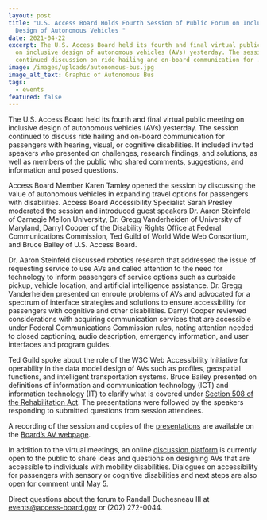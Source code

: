 ```yaml
---
layout: post
title: "U.S. Access Board Holds Fourth Session of Public Forum on Inclusive
  Design of Autonomous Vehicles "
date: 2021-04-22
excerpt: The U.S. Access Board held its fourth and final virtual public meeting
  on inclusive design of autonomous vehicles (AVs) yesterday. The session
  continued discussion on ride hailing and on-board communication for . . .
image: /images/uploads/autonomous-bus.jpg
image_alt_text: Graphic of Autonomous Bus
tags:
  - events
featured: false
---
```

The U.S. Access Board held its fourth and final virtual public meeting on inclusive design of autonomous vehicles (AVs) yesterday. The session continued to discuss ride hailing and on-board communication for passengers with hearing, visual, or cognitive disabilities. It included invited speakers who presented on challenges, research findings, and solutions, as well as members of the public who shared comments, suggestions, and information and posed questions. 

Access Board Member Karen Tamley opened the session by discussing the value of autonomous vehicles in expanding travel options for passengers with disabilities. Access Board Accessibility Specialist Sarah Presley moderated the session and introduced guest speakers Dr. Aaron Steinfeld of Carnegie Mellon University, Dr. Gregg Vanderheiden of University of Maryland, Darryl Cooper of the Disability Rights Office at Federal Communications Commission, Ted Guild of World Wide Web Consortium, and Bruce Bailey of U.S. Access Board. 

Dr. Aaron Steinfeld discussed robotics research that addressed the issue of requesting service to use AVs and called attention to the need for technology to inform passengers of service options such as curbside pickup, vehicle location, and artificial intelligence assistance. Dr. Gregg Vanderheiden presented on enroute problems of AVs and advocated for a spectrum of interface strategies and solutions to ensure accessibility for passengers with cognitive and other disabilities. Darryl Cooper reviewed considerations with acquiring communication services that are accessible under Federal Communications Commission rules, noting attention needed to closed captioning, audio description, emergency information, and user interfaces and program guides.  

Ted Guild spoke about the role of the W3C Web Accessibility Initiative for operability in the data model design of AVs such as profiles, geospatial functions, and intelligent transportation systems. Bruce Bailey presented on definitions of information and communication technology (ICT) and information technology (IT) to clarify what is covered under [Section 508 of the Rehabilitation Act](https://www.access-board.gov/ict/). The presentations were followed by the speakers responding to submitted questions from session attendees.

A recording of the session and copies of the [presentations](https://www.access-board.gov/av/forums.html) are available on the [Board’s AV webpage](https://www.access-board.gov/av/). 

In addition to the virtual meetings, an online [discussion platform](https://transportationinnovation.ideascale.com/) is currently open to the public to share ideas and questions on designing AVs that are accessible to individuals with mobility disabilities. Dialogues on accessibility for passengers with sensory or cognitive disabilities and next steps are also open for comment until May 5. 

Direct questions about the forum to Randall Duchesneau III at [events@access-board.gov](mailto:%20events@access-board.gov) or (202) 272-0044.
